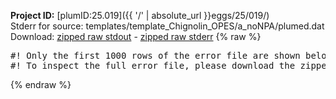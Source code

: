 **Project ID:** [plumID:25.019]({{ '/' | absolute_url }}eggs/25/019/)  
Stderr for source:  templates/template_Chignolin_OPES/a_noNPA/plumed.dat   
Download: [zipped raw stdout](plumed.dat.plumed_master.stdout.txt.zip) - [zipped raw stderr](plumed.dat.plumed_master.stderr.txt.zip) 
{% raw %}
<pre>
#! Only the first 1000 rows of the error file are shown below
#! To inspect the full error file, please download the zipped raw stderr file above
</pre>
{% endraw %}
